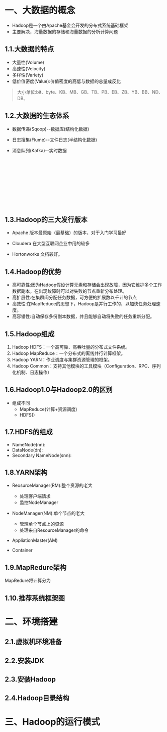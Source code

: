 # 一、大数据的概念

- Hadoop是一个由Apache基金会开发的分布式系统基础框架
- 主要解决，海量数据的存储和海量数据的分析计算问题

## 1.1.大数据的特点

- 大量性(Volume)
- 高速性(Velocity)
- 多样性(Variety)
- 低价值密度(Value):价值密度的高低与数据的总量成反比

>  大小单位:bit、byte、KB、MB、GB、TB、PB、EB、ZB、YB、BB、ND、DB、

## 1.2.大数据的生态体系

- 数据传递(Sqoop)--数据库(结构化数据)

- 日志搜集(Flume)--文件日志(半结构化数据)

- 消息队列(Kafka)--实时数据


![1540818132245](E:\typora\images\test.pdf)

## 1.3.Hadoop的三大发行版本

- Apache 版本最原始（最基础）的版本，对于入门学习最好

- Cloudera 在大型互联网企业中用的较多
- Hortonworks 文档较好。

## 1.4.Hadoop的优势

- 高可靠性:因为Hadoop假设计算元素和存储会出现故障，因为它维护多个工作数据副本，在出现故障时可以对失败的节点重新分布处理。 
- 高扩展性:在集群间分配任务数据，可方便的扩展数以千计的节点
- 高效性:在MapReduce的思想下，Hadoop是并行工作的，以加快任务处理速度。
- 高容错性:自动保存多份副本数据，并且能够自动将失败的任务重新分配。

## 1.5.Hadoop组成

1) Hadoop HDFS：一个高可靠、高吞吐量的分布式文件系统。
2) Hadoop MapReduce：一个分布式的离线并行计算框架。
3) Hadoop YARN：作业调度与集群资源管理的框架。
4) Hadoop Common：支持其他模块的工具模块（Configuration、RPC、序列化机制、日志操作）

## 1.6.Hadoop1.0与Hadoop2.0的区别

- 组成不同
  - MapReduce(计算+资源调度)
  - HDFS()



## 1.7.HDFS的组成

- NameNode(nn):
- DataNode(dn):
- Secondary NameNode(snn):



## 1.8.YARN架构

- ReosurceManager(RM):整个资源的老大
  - 处理客户端请求
  - 监控NodeManager
- NodeManager(NM):单个节点的老大
  - 管理单个节点上的资源
  - 处理来自ResourceManager的命令
- AppliationMaster(AM)



- Container

## 1.9.MapRedure架构

MapRedure将计算分为



## 1.10.推荐系统框架图



# 二、环境搭建

## 2.1.虚拟机环境准备



## 2.2.安装JDK



## 2.3.安装Hadoop



## 2.4.Hadoop目录结构



# 三、Hadoop的运行模式



